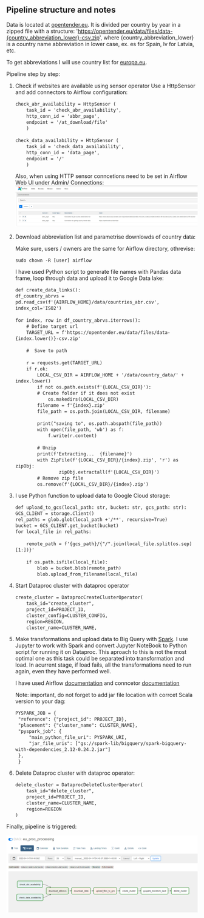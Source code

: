## Pipeline structure and notes
Data is located at [opentender.eu](https://opentender.eu/download).
It is divided per country by year in a zipped file with a structure:
'https://opentender.eu/data/files/data-{country_abbreviation_lower}-csv.zip', where {country_abbreviation_lower} is a country name abbreviation in lower case, ex. es for Spain, lv for Latvia, etc.

To get abbreviations I will use country list for [europa.eu](https://www.eea.europa.eu/data-and-maps/data/waterbase-lakes-4/country-codes-and-abbreviations-32-records/country-codes-and-abbreviations-32-records/at_download/file).


Pipeline step by step:

1. Check if websites are available using sensor operator
    Use a HttpSensor and add connectors to Airflow configuration:
    ```
    check_abr_availability = HttpSensor (
        task_id = 'check_abr_availability',
        http_conn_id = 'abbr_page',
        endpoint = '/at_download/file'
        )
    
    check_data_availability = HttpSensor (
        task_id = 'check_data_availability',
        http_conn_id = 'data_page',
        endpoint = '/'
        )
    ```
    Also, when using HTTP sensor conncetions need to be set in Airflow Web UI under Admin/ Connections:
    ![Airflow Connections](./images/connectionlist.png)

2. Download abbreviation list and parametrise downlowds of country data:

    Make sure, users / owners are the same for Airflow directory, othrevise:
    ```
    sudo chown -R [user] airflow
    ```
    I have used Python script to generate file names with Pandas data frame, loop through data and upload it to Google Data lake:
    ```
    def create_data_links():
    df_country_abrvs = pd.read_csv(f'{AIRFLOW_HOME}/data/countries_abr.csv', index_col='ISO2')
       
    for index, row in df_country_abrvs.iterrows():
        # Define target url
        TARGET_URL = f'https://opentender.eu/data/files/data-{index.lower()}-csv.zip'              
        
        #  Save to path
        
        r = requests.get(TARGET_URL)
        if r.ok:
            LOCAL_CSV_DIR = AIRFLOW_HOME + '/data/country_data/' + index.lower()
            if not os.path.exists(f'{LOCAL_CSV_DIR}'):
            # Create folder if it does not exist
                os.makedirs(LOCAL_CSV_DIR)  
            filename = f'{index}.zip'  
            file_path = os.path.join(LOCAL_CSV_DIR, filename)  
                           
            print("saving to", os.path.abspath(file_path))
            with open(file_path, 'wb') as f:
                f.write(r.content)
                    
            # Unzip
            print(f'Extracting...  {filename}')
            with ZipFile(f'{LOCAL_CSV_DIR}/{index}.zip', 'r') as zipObj:
                    zipObj.extractall(f'{LOCAL_CSV_DIR}')
            # Remove zip file
            os.remove(f'{LOCAL_CSV_DIR}/{index}.zip')
    ```

3. I use Python function to upload data to Google Cloud storage:

    ```
    def upload_to_gcs(local_path: str, bucket: str, gcs_path: str):
    GCS_CLIENT = storage.Client()
    rel_paths = glob.glob(local_path +'/**', recursive=True)
    bucket = GCS_CLIENT.get_bucket(bucket)
    for local_file in rel_paths:

        remote_path = f'{gcs_path}/{"/".join(local_file.split(os.sep)[1:])}'
        
        if os.path.isfile(local_file):
            blob = bucket.blob(remote_path)
            blob.upload_from_filename(local_file)
    ```

4. Start Dataproc cluster with dataproc operator
    ```
    create_cluster = DataprocCreateClusterOperator(
        task_id="create_cluster",
        project_id=PROJECT_ID,
        cluster_config=CLUSTER_CONFIG,
        region=REGION,
        cluster_name=CLUSTER_NAME,
    ```
5. Make transformations and upload data to Big Query with [Spark](./code/spark_to_bq.py). I use Jupyter to work with Spark and convert Jupyter NoteBook to Python script for running it on Dataproc.
   This aproach to this is not the most optimal one as this task could be separated into transformation and load. In acurrent stage, if load fails, all the transformations need to run again, even they have performed well.
   
   I have used Airflow [documentation](https://github.com/GoogleCloudDataproc/spark-bigquery-connector) and conncetor [documentation](https://github.com/GoogleCloudDataproc/spark-bigquery-connector)

   Note: important, do not forget to add jar file location with corrcet Scala version to your dag:

   ```
   PYSPARK_JOB = {
    "reference": {"project_id": PROJECT_ID},
    "placement": {"cluster_name": CLUSTER_NAME},
    "pyspark_job": {
        "main_python_file_uri": PYSPARK_URI,
        "jar_file_uris": ["gs://spark-lib/bigquery/spark-bigquery-with-dependencies_2.12-0.24.2.jar"]
    },
    }
   ```

6. Delete Dataproc cluster with dataproc operator:
    ```    
    delete_cluster = DataprocDeleteClusterOperator(
        task_id="delete_cluster", 
        project_id=PROJECT_ID, 
        cluster_name=CLUSTER_NAME, 
        region=REGION
    )   
    ```

Finally, pipeline is triggered:

![Airflow-graph](./images/airflow-graph.png)


   
